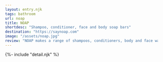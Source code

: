 ```yaml
---
layout: entry.njk
tags: bathroom
url: noap
title: NOAP
shortdesc: "Shampoo, conditioner, face and body soap bars"
destination: "https://saynoap.com"
image: "/assets/noap.jpg"
review: "NOAP makes a range of shampoos, conditioners, body and face wash bars in a variety of scents (or none at all, if that's more up your alley) with some pretty no-nonsense messaging, which we really appreciate. They also make quite an ingenious shower soap rack that you might want to check out if you don't already have soap dishes."
---
```

{%- include "detail.njk" %}

